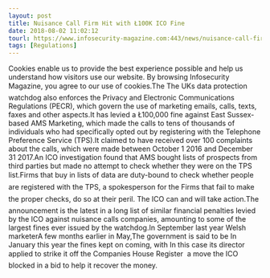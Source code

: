 ```yaml
---
layout: post
title: Nuisance Call Firm Hit with Ł100K ICO Fine
date: 2018-08-02 11:02:12
tourl: https://www.infosecurity-magazine.com:443/news/nuisance-call-firm-hit-with-100k/
tags: [Regulations]
---
```

Cookies enable us to provide the best experience possible and help us understand how visitors use our website. By browsing Infosecurity Magazine, you agree to our use of cookies.The The UKs data protection watchdog also enforces the Privacy and Electronic Communications Regulations (PECR), which govern the use of marketing emails, calls, texts, faxes and other aspects.It has levied a Ł100,000 fine against East Sussex-based AMS Marketing, which made the calls to tens of thousands of individuals who had specifically opted out by registering with the Telephone Preference Service (TPS).It claimed to have received over 100 complaints about the calls, which were made between October 1 2016 and December 31 2017.An ICO investigation found that AMS bought lists of prospects from third parties but made no attempt to check whether they were on the TPS list.Firms that buy in lists of data are duty-bound to check whether people are registered with the TPS, a spokesperson for the Firms that fail to make the proper checks, do so at their peril. The ICO can and will take action.The announcement is the latest in a long list of similar financial penalties levied by the ICO against nuisance calls companies, amounting to some of the largest fines ever issued by the watchdog.In September last year Welsh marketerA few months earlier in May,The government is said to be In January this year the fines kept on coming, with In this case its director applied to strike it off the Companies House Register  a move the ICO blocked in a bid to help it recover the money.